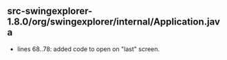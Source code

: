 
## src-swingexplorer-1.8.0/org/swingexplorer/internal/Application.java
- lines 68..78: added code to open on "last" screen.


